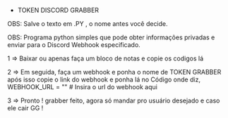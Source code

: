  - TOKEN DISCORD GRABBER


OBS: Salve o texto em  .PY , o nome antes você decide.


OBS: Programa python simples que pode obter informações privadas e enviar para o Discord Webhook especificado.




1 =>  Baixar ou apenas faça um bloco de notas e copie os codigos lá 


2 =>  Em seguida, faça um webhook e ponha o nome de TOKEN GRABBER após isso  copie o link do webhook e ponha lá no Código onde diz, WEBHOOK_URL  =  ""  # Insira o url do webhook aqui 


3 => Pronto ! grabber feito, agora só mandar pro usuário desejado e caso ele cair  GG !





